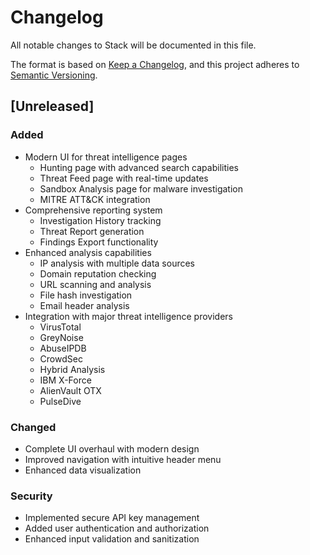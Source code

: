 # Changelog

All notable changes to Stack will be documented in this file.

The format is based on [Keep a Changelog](https://keepachangelog.com/en/1.0.0/),
and this project adheres to [Semantic Versioning](https://semver.org/spec/v2.0.0.html).

## [Unreleased]

### Added
- Modern UI for threat intelligence pages
  - Hunting page with advanced search capabilities
  - Threat Feed page with real-time updates
  - Sandbox Analysis page for malware investigation
  - MITRE ATT&CK integration
- Comprehensive reporting system
  - Investigation History tracking
  - Threat Report generation
  - Findings Export functionality
- Enhanced analysis capabilities
  - IP analysis with multiple data sources
  - Domain reputation checking
  - URL scanning and analysis
  - File hash investigation
  - Email header analysis
- Integration with major threat intelligence providers
  - VirusTotal
  - GreyNoise
  - AbuseIPDB
  - CrowdSec
  - Hybrid Analysis
  - IBM X-Force
  - AlienVault OTX
  - PulseDive

### Changed
- Complete UI overhaul with modern design
- Improved navigation with intuitive header menu
- Enhanced data visualization

### Security
- Implemented secure API key management
- Added user authentication and authorization
- Enhanced input validation and sanitization
